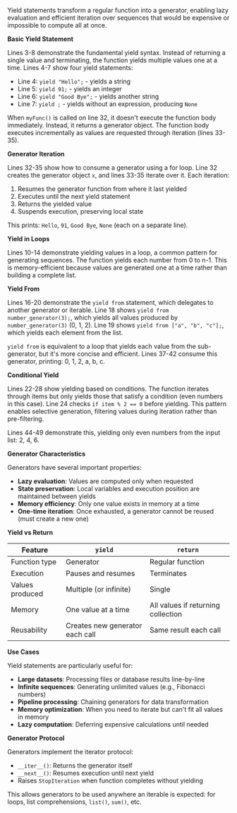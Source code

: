 Yield statements transform a regular function into a generator, enabling lazy evaluation and efficient iteration over sequences that would be expensive or impossible to compute all at once.

**Basic Yield Statement**

Lines 3-8 demonstrate the fundamental yield syntax. Instead of returning a single value and terminating, the function yields multiple values one at a time. Lines 4-7 show four yield statements:
- Line 4: `yield "Hello";` - yields a string
- Line 5: `yield 91;` - yields an integer
- Line 6: `yield "Good Bye";` - yields another string
- Line 7: `yield ;` - yields without an expression, producing `None`

When `myFunc()` is called on line 32, it doesn't execute the function body immediately. Instead, it returns a generator object. The function body executes incrementally as values are requested through iteration (lines 33-35).

**Generator Iteration**

Lines 32-35 show how to consume a generator using a for loop. Line 32 creates the generator object `x`, and lines 33-35 iterate over it. Each iteration:
1. Resumes the generator function from where it last yielded
2. Executes until the next yield statement
3. Returns the yielded value
4. Suspends execution, preserving local state

This prints: `Hello`, `91`, `Good Bye`, `None` (each on a separate line).

**Yield in Loops**

Lines 10-14 demonstrate yielding values in a loop, a common pattern for generating sequences. The function yields each number from 0 to n-1. This is memory-efficient because values are generated one at a time rather than building a complete list.

**Yield From**

Lines 16-20 demonstrate the `yield from` statement, which delegates to another generator or iterable. Line 18 shows `yield from number_generator(3);`, which yields all values produced by `number_generator(3)` (0, 1, 2). Line 19 shows `yield from ["a", "b", "c"];`, which yields each element from the list.

`yield from` is equivalent to a loop that yields each value from the sub-generator, but it's more concise and efficient. Lines 37-42 consume this generator, printing: 0, 1, 2, a, b, c.

**Conditional Yield**

Lines 22-28 show yielding based on conditions. The function iterates through items but only yields those that satisfy a condition (even numbers in this case). Line 24 checks `if item % 2 == 0` before yielding. This pattern enables selective generation, filtering values during iteration rather than pre-filtering.

Lines 44-49 demonstrate this, yielding only even numbers from the input list: 2, 4, 6.

**Generator Characteristics**

Generators have several important properties:
- **Lazy evaluation**: Values are computed only when requested
- **State preservation**: Local variables and execution position are maintained between yields
- **Memory efficiency**: Only one value exists in memory at a time
- **One-time iteration**: Once exhausted, a generator cannot be reused (must create a new one)

**Yield vs Return**

| Feature | `yield` | `return` |
|---------|---------|----------|
| Function type | Generator | Regular function |
| Execution | Pauses and resumes | Terminates |
| Values produced | Multiple (or infinite) | Single |
| Memory | One value at a time | All values if returning collection |
| Reusability | Creates new generator each call | Same result each call |

**Use Cases**

Yield statements are particularly useful for:
- **Large datasets**: Processing files or database results line-by-line
- **Infinite sequences**: Generating unlimited values (e.g., Fibonacci numbers)
- **Pipeline processing**: Chaining generators for data transformation
- **Memory optimization**: When you need to iterate but can't fit all values in memory
- **Lazy computation**: Deferring expensive calculations until needed

**Generator Protocol**

Generators implement the iterator protocol:
- `__iter__()`: Returns the generator itself
- `__next__()`: Resumes execution until next yield
- Raises `StopIteration` when function completes without yielding

This allows generators to be used anywhere an iterable is expected: for loops, list comprehensions, `list()`, `sum()`, etc.

